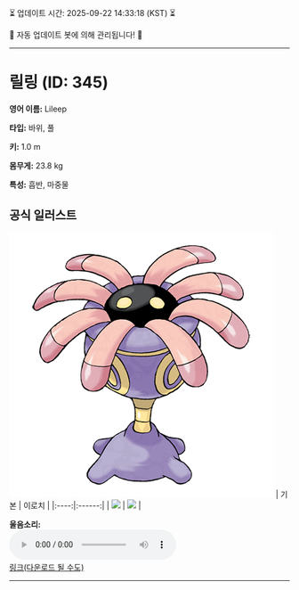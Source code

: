 
⏳ 업데이트 시간: 2025-09-22 14:33:18 (KST) ⏳

🤖 자동 업데이트 봇에 의해 관리됩니다! 🤖

---

# 릴링 (ID: 345)
**영어 이름:** Lileep

**타입:** 바위, 풀

**키:** 1.0 m

**몸무게:** 23.8 kg

**특성:** 흡반, 마중물

## 공식 일러스트
![](https://raw.githubusercontent.com/PokeAPI/sprites/master/sprites/pokemon/other/official-artwork/345.png)
| 기본 | 이로치 |
|:----:|:------:|
| <img src="http://play.pokemonshowdown.com/sprites/ani/lileep.gif" width="200"> | <img src="http://play.pokemonshowdown.com/sprites/ani-shiny/lileep.gif" width="200"> |

**울음소리:**<br><audio controls src="https://raw.githubusercontent.com/PokeAPI/cries/main/cries/pokemon/latest/345.ogg"></audio><br> [링크(다운로드 될 수도)](https://raw.githubusercontent.com/PokeAPI/cries/main/cries/pokemon/latest/345.ogg)


---
